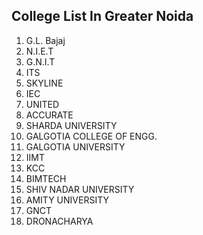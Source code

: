 ## College List In Greater Noida
1. G.L. Bajaj
2. N.I.E.T
3. G.N.I.T
4. ITS
5. SKYLINE
6. IEC
7. UNITED
8. ACCURATE
9. SHARDA UNIVERSITY
10. GALGOTIA COLLEGE OF ENGG.
11. GALGOTIA UNIVERSITY
12. IIMT
13. KCC
14. BIMTECH
15. SHIV NADAR UNIVERSITY
16. AMITY UNIVERSITY
17. GNCT
18. DRONACHARYA
